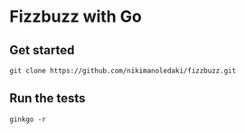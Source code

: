 # Fizzbuzz with Go

## Get started
```
git clone https://github.com/nikimanoledaki/fizzbuzz.git
```

## Run the tests
```
ginkgo -r
```